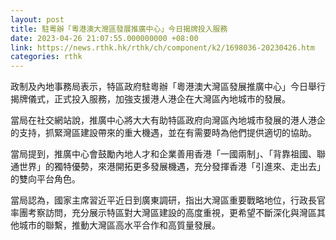 ```yaml
---
layout: post
title: 駐粵辦「粵港澳大灣區發展推廣中心」今日揭牌投入服務
date: 2023-04-26 21:07:55.000000000 +08:00
link: https://news.rthk.hk/rthk/ch/component/k2/1698036-20230426.htm
categories: rthk
---
```


政制及內地事務局表示，特區政府駐粵辦「粵港澳大灣區發展推廣中心」今日舉行揭牌儀式，正式投入服務，加強支援港人港企在大灣區內地城市的發展。

當局在社交網站說，推廣中心將大大有助特區政府向灣區內地城市發展的港人港企的支持，抓緊灣區建設帶來的重大機遇，並在有需要時為他們提供適切的協助。

當局提到，推廣中心會鼓勵內地人才和企業善用香港「一國兩制」、「背靠祖國、聯通世界」的獨特優勢，來港開拓更多發展機遇，充分發揮香港「引進來、走出去」的雙向平台角色。

當局認為，國家主席習近平近日到廣東調研，指出大灣區重要戰略地位，行政長官率團考察訪問，充分展示特區對大灣區建設的高度重視，更希望不斷深化與灣區其他城市的聯繫，推動大灣區高水平合作和高質量發展。
